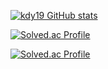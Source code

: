 [![kdy19 GitHub stats](https://github-readme-stats.vercel.app/api?username=kdy19)](https://github.com/kdy19/github-readme-stats)

[![Solved.ac Profile](http://mazassumnida.wtf/api/generate_badge?boj=kdy19)](https://solved.ac/kdy19)

[![Solved.ac Profile](http://mazassumnida.wtf/api/v2/generate_badge?boj=kdy19)](https://solved.ac/kdy19)

<!--
**kdy19/kdy19** is a ✨ _special_ ✨ repository because its `README.md` (this file) appears on your GitHub profile.

Here are some ideas to get you started:

- 🔭 I’m currently working on ...
- 🌱 I’m currently learning ...
- 👯 I’m looking to collaborate on ...
- 🤔 I’m looking for help with ...
- 💬 Ask me about ...
- 📫 How to reach me: ...
- 😄 Pronouns: ...
- ⚡ Fun fact: ...
-->
